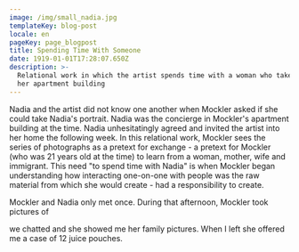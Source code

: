 ```yaml
---
image: /img/small_nadia.jpg
templateKey: blog-post
locale: en
pageKey: page_blogpost
title: Spending Time With Someone
date: 1919-01-01T17:28:07.650Z
description: >-
  Relational work in which the artist spends time with a woman who takes care of
  her apartment building
---
```

Nadia and the artist did not know one another when Mockler asked if she could take Nadia's portrait. Nadia was the concierge in Mockler's apartment building at the time. Nadia unhesitatingly agreed and invited the artist into her home the following week. In this relational work, Mockler sees the series of photographs as a pretext for exchange - a pretext for Mockler (who was 21 years old at the time) to learn from a woman, mother, wife and immigrant. This need "to spend time with Nadia" is when Mockler began understanding how interacting one-on-one with people was the raw material from which she would create - had a responsibility to create. 

Mockler and Nadia only met once. During that afternoon, Mockler took pictures of 

 we chatted and she showed me her family pictures. When I left she offered me a case of 12 juice pouches.
